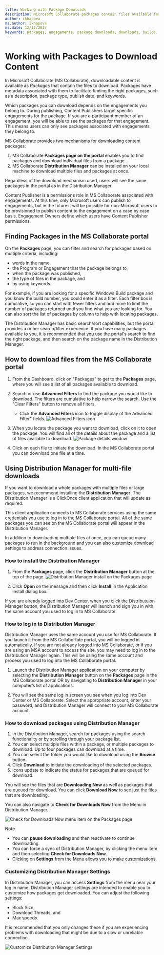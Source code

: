 ```yaml
---
title: Working with Package Downloads
description: Microsoft Collaborate packages contain files available for download and are associated with Engagements. A Distribution Manager is available to perform multi-file or bulk downloads.
author: ikhapova
ms.author: ikhapova
ms.date: 12/12/2017
keywords: packages, engagements, package downloads, downloads, builds, Collaborate permissions, Microsoft Connect
---
```


# Working with Packages to Download Content

In Microsoft Collaborate (MS Collaborate), downloadable content is available as *Packages* that contain the files to download.  Packages have metadata associated with them to facilitate finding the right packages, such as a description, package type, publish date,  and keywords.   

Which packages you can download depends on the engagements you belong to.  During publishing, Content Publishers target specific engagements for the package. If you are a participant member of an engagement, you will be able to see the packages for that engagement.  This means users can only see packages associated with engagements they belong to.

MS Collaborate provides two mechanisms for downloading content packages:
1. MS Collaborate **Packages page on the portal** enables you to find packages and download individual files from a package. 
2. MS Collaborate **Distribution Manager** can be installed on your local machine to download multiple files and packages at once.

Regardless of the download mechanism used, users will see the same packages in the portal as in the Distribution Manager.

Content Publisher is a permissions role in MS Collaborate associated with engagements.  At this time, only Microsoft users can publish to engagements, but in the future it will be possible for non-Microsoft users to be provisioned to publish content to the engagement on a case by case basis.  Engagement Owners define which users have Content Publisher permissions.

## Finding Packages in the MS Collaborate portal

On the **Packages** page, you can filter and search for packages based on multiple criteria, including:
- words in the name, 
- the Program or Engagement that the package belongs to, 
- when the package was published, 
- the type of files in the package, and
- by using keywords.

For example, if you are looking for a specific Windows Build package and you know the build number, you could enter it as a filter. Each filter box is cumulative, so you can start with fewer filters and add more to limit the number of packages returned until you find what you are looking for. You can also sort the list of packages by column to help with locating packages.

The Distribution Manager has basic search/sort capabilities, but the portal provides a richer search/filter experience.  If you have many packages available to you, it is recommended that you use the portal's search to find the right package, and then search on the package name in the Distribution Manager.

## How to download files from the MS Collaborate portal

1. From the Dashboard, click on "Packages" to get to the **Packages** page, where you will see a list of all packages available to download.

2. Search or use **Advanced Filters** to find the package you would like to download. The filters are cumulative to help narrow the search. Use the "Clear Filters" button to remove all filters.
	- Click the **Advanced Filters** icon to toggle display of the Advanced Filter" fields.
	![Advanced Filters icon](images/package-advanced-filter.png)
3. When you locate the package you want to download, click on it to open the package. You will find all of the details about the package and a list of files available to download.
	![Package details window](images/package-details.png)

4. Click on each file to initiate the download. In the MS Collaborate portal you can download one file at a time. 

## Using Distribution Manager for multi-file downloads

If you want to download a whole packages with multiple files or large packages, we recommend installing the **Distribution Manager**.  The Distribution Manager is a ClickOnce client application that will update as required.  

This client application connects to MS Collaborate services using the same credentials you use to log in to the MS Collaborate portal. All of the same packages you can see on the MS Collaborate portal will appear in the Distribution Manager.

In addition to downloading multiple files at once, you can queue many packages to run in the background and you can also customize download settings to address connection issues.

### How to install the Distribution Manager

1. From the **Packages** page, click the **Distribution Manager** button at the top of the page. 
	![Distribution Manager install on the Packages page](images/Distribution-Mgr-Launch.PNG)

2. Click **Open** on the message and then click **Install** in the Application Install dialog box. 

If you are already logged into Dev Center, when you click the Distributuion Manager button, the Distribution Manager will launch and sign you in with the same account you used to log in to MS Collaborate.

### How to log in to Distribution Manager

Distribution Manager uses the same account you use for MS Collaborate.  If you launch it from the MS Collaborfate portal, you will be logged in automatically.  If you are not already logged into MS Collaborate, or if you are using an MSA account to access the site, you may need to log in to the Distribution Manager again. This will be using the same account and process you used to log into the MS Collaborate portal.

1.	Launch the Distribution Manager application on your computer by selecting the **Distribution Manager** button on the **Packages** page in the MS Collaborate portal OR by navigating to **Distribution Manager** in your computer’s list of applications.

2.	You will see the same log in screen you see when you log into Dev Center or MS Collaborate. Select the appropriate account, enter your password, and Distribution Manager will connect to your MS Collaborate account.

### How to download packages using Distribution Manager

1.	In the Distribution Manager, search for packages using the search functionality or by scrolling through your package list.
2.	You can select multiple files within a package, or multiple packages to download.  Up to four packages can download at a time.
3.	You can select the folder you would like to download using the **Browse** button.
4.	Click **Download** to initiate the downloading of the selected packages.
5.	Icons update to indicate the status for packages that are queued for download.

You will see the files that are **Downloading Now** as well as packages that are queued for download.  You can click **Download Now** to see just the files that are downloading.  

You can also navigate to **Check for Downloads Now** from the Menu in Distribution Manager.

   ![Check for Downloads Now menu item on the Packages page](images/check-for-downloads.png)

> [!NOTE]
> - You can **pause downloading** and then reactivate to continue downloading.
> - You can force a sync of Distribution Manager, by clicking the menu item and then selecting **Check for Downloads Now**.
> - Clicking on **Settings** from the Menu allows you to make customizations. 

### Customizing Distribution Manager Settings

In Distribution Manager, you can access **Settings** from the menu near your log in name.  Distribution Manager settings are intended to enable you to customize how packages get downloaded.  You can adjust the following settings:
- Block Size, 
- Download Threads, and
- Max speeds.

It is recommended that you only changes these if you are experiencing problems with downloading that might be due to a slow or unreliable connection.

![Customize Distribution Manager Settings](images/Distribution-Mgr-Settings.PNG)

